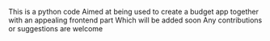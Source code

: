 This is a python code 
Aimed at being used to create a budget app together with an appealing frontend part
Which will be added soon
Any contributions or suggestions are welcome
